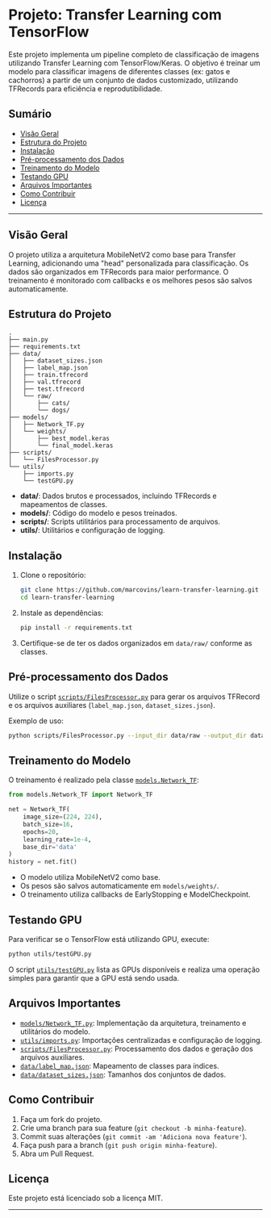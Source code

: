 # Projeto: Transfer Learning com TensorFlow

Este projeto implementa um pipeline completo de classificação de imagens utilizando Transfer Learning com TensorFlow/Keras. O objetivo é treinar um modelo para classificar imagens de diferentes classes (ex: gatos e cachorros) a partir de um conjunto de dados customizado, utilizando TFRecords para eficiência e reprodutibilidade.

## Sumário

- [Visão Geral](#visão-geral)
- [Estrutura do Projeto](#estrutura-do-projeto)
- [Instalação](#instalação)
- [Pré-processamento dos Dados](#pré-processamento-dos-dados)
- [Treinamento do Modelo](#treinamento-do-modelo)
- [Testando GPU](#testando-gpu)
- [Arquivos Importantes](#arquivos-importantes)
- [Como Contribuir](#como-contribuir)
- [Licença](#licença)

---

## Visão Geral

O projeto utiliza a arquitetura MobileNetV2 como base para Transfer Learning, adicionando uma "head" personalizada para classificação. Os dados são organizados em TFRecords para maior performance. O treinamento é monitorado com callbacks e os melhores pesos são salvos automaticamente.

## Estrutura do Projeto

```
.
├── main.py
├── requirements.txt
├── data/
│   ├── dataset_sizes.json
│   ├── label_map.json
│   ├── train.tfrecord
│   ├── val.tfrecord
│   ├── test.tfrecord
│   └── raw/
│       ├── cats/
│       └── dogs/
├── models/
│   ├── Network_TF.py
│   └── weights/
│       ├── best_model.keras
│       └── final_model.keras
├── scripts/
│   └── FilesProcessor.py
└── utils/
    ├── imports.py
    └── testGPU.py
```

- **data/**: Dados brutos e processados, incluindo TFRecords e mapeamentos de classes.
- **models/**: Código do modelo e pesos treinados.
- **scripts/**: Scripts utilitários para processamento de arquivos.
- **utils/**: Utilitários e configuração de logging.

## Instalação

1. Clone o repositório:
    ```sh
    git clone https://github.com/marcovins/learn-transfer-learning.git
    cd learn-transfer-learning
    ```

2. Instale as dependências:
    ```sh
    pip install -r requirements.txt
    ```

3. Certifique-se de ter os dados organizados em `data/raw/` conforme as classes.

## Pré-processamento dos Dados

Utilize o script [`scripts/FilesProcessor.py`](scripts/FilesProcessor.py) para gerar os arquivos TFRecord e os arquivos auxiliares (`label_map.json`, `dataset_sizes.json`).

Exemplo de uso:
```sh
python scripts/FilesProcessor.py --input_dir data/raw --output_dir data
```

## Treinamento do Modelo

O treinamento é realizado pela classe [`models.Network_TF`](models/Network_TF.py):

```python
from models.Network_TF import Network_TF

net = Network_TF(
    image_size=(224, 224),
    batch_size=16,
    epochs=20,
    learning_rate=1e-4,
    base_dir='data'
)
history = net.fit()
```

- O modelo utiliza MobileNetV2 como base.
- Os pesos são salvos automaticamente em `models/weights/`.
- O treinamento utiliza callbacks de EarlyStopping e ModelCheckpoint.

## Testando GPU

Para verificar se o TensorFlow está utilizando GPU, execute:

```sh
python utils/testGPU.py
```

O script [`utils/testGPU.py`](utils/testGPU.py) lista as GPUs disponíveis e realiza uma operação simples para garantir que a GPU está sendo usada.

## Arquivos Importantes

- [`models/Network_TF.py`](models/Network_TF.py): Implementação da arquitetura, treinamento e utilitários do modelo.
- [`utils/imports.py`](utils/imports.py): Importações centralizadas e configuração de logging.
- [`scripts/FilesProcessor.py`](scripts/FilesProcessor.py): Processamento dos dados e geração dos arquivos auxiliares.
- [`data/label_map.json`](data/label_map.json): Mapeamento de classes para índices.
- [`data/dataset_sizes.json`](data/dataset_sizes.json): Tamanhos dos conjuntos de dados.

## Como Contribuir

1. Faça um fork do projeto.
2. Crie uma branch para sua feature (`git checkout -b minha-feature`).
3. Commit suas alterações (`git commit -am 'Adiciona nova feature'`).
4. Faça push para a branch (`git push origin minha-feature`).
5. Abra um Pull Request.

## Licença

Este projeto está licenciado sob a licença MIT.

---
